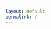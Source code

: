 ```yaml
---
layout: default
permalink: /
---
```


<!--ul class="posts">{% for post in site.posts limit:5 %}<li><a href="{{ post.url }}">{{ post.title }}</a></li>{% endfor %}</ul>
<div class="more"><hr><a href="/blog/">more</a></div-->
